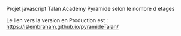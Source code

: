 Projet javascript Talan Academy
Pyramide selon le nombre d etages

Le lien vers la version en Production est :
https://islembraham.github.io/pyramideTalan/
